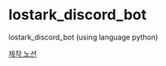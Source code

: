 # lostark_discord_bot
lostark_discord_bot (using  language python)

[제작 노션](https://www.notion.so/Discord-bot-making-0e425757100446909df9714a9a8d7ab4)
